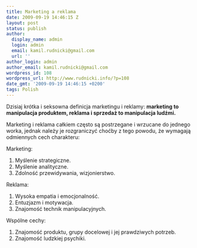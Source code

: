 ```yaml
---
title: Marketing a reklama
date: 2009-09-19 14:46:15 Z
layout: post
status: publish
author:
  display_name: admin
  login: admin
  email: kamil.rudnicki@gmail.com
  url: ''
author_login: admin
author_email: kamil.rudnicki@gmail.com
wordpress_id: 108
wordpress_url: http://www.rudnicki.info/?p=108
date_gmt: '2009-09-19 14:46:15 +0200'
tags: Polish
---
```


<p>Dzisiaj krótka i seksowna definicja marketingu i reklamy: <strong>m</strong><strong>arketing to manipulacja produktem, reklama i sprzedaż to manipulacja ludźmi.</strong></p>
<p>Marketing i reklama całkiem często są postrzegane i wrzucane do jednego worka, jednak należy je rozgraniczyć choćby z tego powodu, że wymagają odmiennych cech charakteru:</p>
<p>Marketing:</p>
<ol>
<li>Myślenie strategiczne.</li>
<li>Myślenie analityczne.</li>
<li>Zdolność przewidywania, wizjonierstwo.</li>
</ol>
<p>Reklama:</p>
<ol>
<li>Wysoka empatia i emocjonalność.</li>
<li>Entuzjazm i motywacja.</li>
<li>Znajomość technik manipulacyjnych.</li>
</ol>
<p>Wspólne cechy:</p>
<ol>
<li>Znajomość produktu, grupy docelowej i jej prawdziwych potrzeb.</li>
<li>Znajomość ludzkiej psychiki.</li>
</ol>
